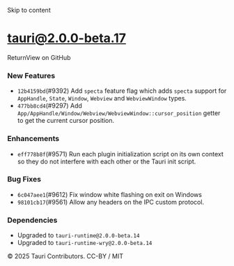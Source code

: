 Skip to content
# tauri@2.0.0-beta.17
ReturnView on GitHub
### New Features
  * `12b4159bd`(#9392) Add `specta` feature flag which adds `specta` support for `AppHandle`, `State`, `Window`, `Webview` and `WebviewWindow` types.
  * `477bb8cd4`(#9297) Add `App/AppHandle/Window/Webview/WebviewWindow::cursor_position` getter to get the current cursor position.


### Enhancements
  * `eff778b8f`(#9571) Run each plugin initialization script on its own context so they do not interfere with each other or the Tauri init script.


### Bug Fixes
  * `6c047aee1`(#9612) Fix window white flashing on exit on Windows
  * `98101cb17`(#9561) Allow any headers on the IPC custom protocol.


### Dependencies
  * Upgraded to `tauri-runtime@2.0.0-beta.14`
  * Upgraded to `tauri-runtime-wry@2.0.0-beta.14`


© 2025 Tauri Contributors. CC-BY / MIT

